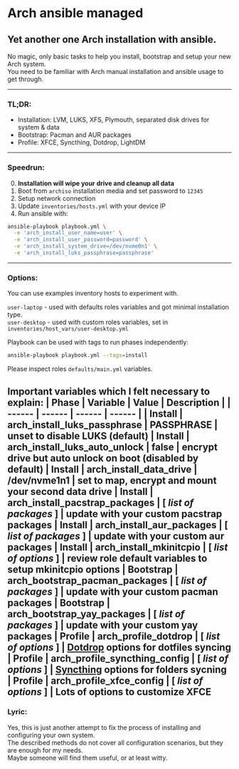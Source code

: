 # Arch ansible managed

## Yet another one Arch installation with ansible.

No magic, only basic tasks to help you install, bootstrap and setup your new Arch system.   
You need to be familiar with Arch manual installation and ansible usage to get through.   

---
### TL;DR:
- Installation: LVM, LUKS, XFS, Plymouth, separated disk drives for system & data
- Bootstrap: Pacman and AUR packages
- Profile: XFCE, Syncthing, Dotdrop, LightDM
---
### Speedrun:
0. **Installation will wipe your drive and cleanup all data**
1. Boot from `archiso` installation media and set password to `12345`
2. Setup network connection
3. Update `inventories/hosts.yml` with your device IP
4. Run ansible with:

```sh
ansible-playbook playbook.yml \
  -e 'arch_install_user_name=user' \
  -e 'arch_install_user_password=password' \
  -e 'arch_install_system_drive=/dev/nvme0n1' \
  -e 'arch_install_luks_passphrase=passphrase'
```
---
### Options:
You can use examples inventory hosts to experiment with.

`user-laptop` - used with defaults roles variables and got minimal installation type.   
`user-desktop` - used with custom roles variables, set in `inventories/host_vars/user-desktop.yml`

Playbook can be used with tags to run phases independently:
```sh
ansible-playbook playbook.yml --tags=install
```

Please inspect roles `defaults/main.yml` variables.   

Important variables which I felt necessary to explain:
| Phase | Variable | Value | Description |
| ------ | ------ | ------ | ------ |
| Install | arch_install_luks_passphrase | PASSPHRASE | unset to disable LUKS (default)
| Install | arch_install_luks_auto_unlock | false | encrypt drive but auto unlock on boot (disabled by default)
| Install | arch_install_data_drive | /dev/nvme1n1 | set to map, encrypt and mount your second data drive
| Install | arch_install_pacstrap_packages | [ *list of packages* ] | update with your custom pacstrap packages
| Install | arch_install_aur_packages | [ *list of packages* ] | update with your custom aur packages
| Install | arch_install_mkinitcpio | [ *list of options* ] | review role default variables to setup mkinitcpio options
| Bootstrap | arch_bootstrap_pacman_packages | [ *list of packages* ] | update with your custom pacman packages
| Bootstrap | arch_bootstrap_yay_packages | [ *list of packages* ] | update with your custom yay packages
| Profile | arch_profile_dotdrop | [ *list of options* ] | [Dotdrop](https://github.com/deadc0de6/dotdrop) options for dotfiles syncing
| Profile | arch_profile_syncthing_config | [ *list of options* ] | [Syncthing](https://github.com/syncthing/syncthing) options for folders sycning
| Profile | arch_profile_xfce_config | [ *list of options* ] | Lots of options to customize XFCE
---
### Lyric:

Yes, this is just another attempt to fix the process of installing and configuring your own system.   
The described methods do not cover all configuration scenarios, but they are enough for my needs.   
Maybe someone will find them useful, or at least witty.
